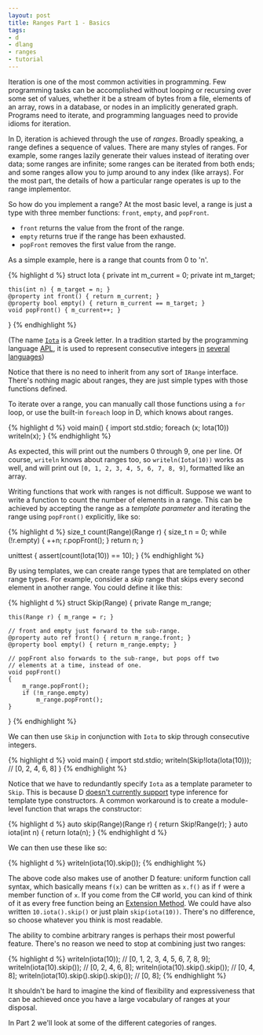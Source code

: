 ```yaml
---
layout: post
title: Ranges Part 1 - Basics
tags:
- d
- dlang
- ranges
- tutorial
---
```

Iteration is one of the most common activities in programming. Few programming
tasks can be accomplished without looping or recursing over some set of values,
whether it be a stream of bytes from a file, elements of an array, rows in a
database, or nodes in an implicitly generated graph. Programs need to iterate,
and programming languages need to provide idioms for iteration.

In D, iteration is achieved through the use of _ranges_. Broadly speaking, a
range defines a sequence of values. There are many styles of ranges.
For example, some ranges lazily generate their values instead of iterating
over data; some ranges are infinite; some ranges can be iterated from both
ends; and some ranges allow you to jump around to any index (like arrays). For
the most part, the details of how a particular range operates is up to the
range implementor.

So how do you implement a range? At the most basic level, a range is just a
type with three member functions: `front`, `empty`, and `popFront`.

- `front` returns the value from the front of the range.
- `empty` returns true if the range has been exhausted.
- `popFront` removes the first value from the range.

As a simple example, here is a range that counts from 0 to 'n'.

{% highlight d %}
struct Iota
{
    private int m_current = 0;
    private int m_target;

    this(int n) { m_target = n; }
    @property int front() { return m_current; }
    @property bool empty() { return m_current == m_target; }
    void popFront() { m_current++; }
}
{% endhighlight %}

(The name [`Iota`][iota] is a Greek letter. In a tradition started by the
programming language [APL][apl], it is used to represent consecutive integers
[in][i1] [several][i2] [languages][i3])

Notice that there is no need to inherit from any sort of `IRange` interface.
There's nothing magic about ranges, they are just simple types with those
functions defined.

To iterate over a range, you can manually call those functions using a `for`
loop, or use the built-in `foreach` loop in D, which knows about ranges.

{% highlight d %}
void main()
{
    import std.stdio;
    foreach (x; Iota(10))
        writeln(x);
}
{% endhighlight %}

As expected, this will print out the numbers 0 through 9, one per line. Of
course, `writeln` knows about ranges too, so `writeln(Iota(10))` works as
well, and will print out `[0, 1, 2, 3, 4, 5, 6, 7, 8, 9]`, formatted like an
array.

Writing functions that work with ranges is not difficult. Suppose we want to
write a function to count the number of elements in a range. This can be
achieved by accepting the range as a _template parameter_ and iterating the
range using `popFront()` explicitly, like so:

{% highlight d %}
size_t count(Range)(Range r)
{
    size_t n = 0;
    while (!r.empty)
    {
        ++n;
        r.popFront();
    }
    return n;
}

unittest
{
    assert(count(Iota(10)) == 10);
}
{% endhighlight %}

By using templates, we can create range types that are templated on other
range types. For example, consider a _skip_ range that skips every second
element in another range. You could define it like this:

{% highlight d %}
struct Skip(Range)
{
    private Range m_range;

    this(Range r) { m_range = r; }

    // front and empty just forward to the sub-range.
    @property auto ref front() { return m_range.front; }
    @property bool empty() { return m_range.empty; }

    // popFront also forwards to the sub-range, but pops off two
    // elements at a time, instead of one.
    void popFront()
    {
        m_range.popFront();
        if (!m_range.empty)
            m_range.popFront();
    }
}
{% endhighlight %}

We can then use `Skip` in conjunction with `Iota` to skip through consecutive
integers.

{% highlight d %}
void main()
{
    import std.stdio;
    writeln(Skip!Iota(Iota(10))); // [0, 2, 4, 6, 8]
}
{% endhighlight %}

Notice that we have to redundantly specify `Iota` as a template parameter to
`Skip`. This is because D [doesn't currently support][dip] type inference for
template type constructors. A common workaround is to create a module-level
function that wraps the constructor:

{% highlight d %}
auto skip(Range)(Range r) { return Skip!Range(r); }
auto iota(int n) { return Iota(n); }
{% endhighlight d %}

We can then use these like so:

{% highlight d %}
writeln(iota(10).skip());
{% endhighlight %}

The above code also makes use of another D feature: uniform function call
syntax, which basically means `f(x)` can be written as `x.f()` as if
`f` were a member function of `x`. If you come from the C# world, you can
kind of think of it as every free function being an [Extension Method][ext].
We could have also written `10.iota().skip()` or just plain `skip(iota(10))`.
There's no difference, so choose whatever you think is most readable.

The ability to combine arbitrary ranges is perhaps their most powerful feature.
There's no reason we need to stop at combining just two ranges:

{% highlight d %}
writeln(iota(10)); // [0, 1, 2, 3, 4, 5, 6, 7, 8, 9];
writeln(iota(10).skip()); // [0, 2, 4, 6, 8];
writeln(iota(10).skip().skip()); // [0, 4, 8];
writeln(iota(10).skip().skip().skip()); // [0, 8];
{% endhighlight %}

It shouldn't be hard to imagine the kind of flexibility and expressiveness that
can be achieved once you have a large vocabulary of ranges at your disposal.

In Part 2 we'll look at some of the different categories of ranges.

[iota]: http://en.wikipedia.org/wiki/Iota
[apl]: http://en.wikipedia.org/wiki/APL_(programming_language)
[i1]: http://en.cppreference.com/w/cpp/algorithm/iota
[i2]: http://dlang.org/phobos/std_range.html#iota
[i3]: http://golang.org/ref/spec#Iota
[dip]: http://wiki.dlang.org/DIP40
[ext]: http://msdn.microsoft.com/en-us/library/vstudio/bb383977.aspx